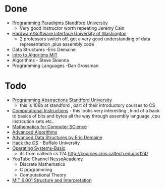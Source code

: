 # Done
- [Programming Paradigms Standford University](https://www.youtube.com/view_play_list?p=9D558D49CA734A02)
  - Very good Instructor worth repeating Jeremy Cain
- [Hardware/Software Interface University of Washington  ](https://courses.cs.washington.edu/courses/cse351/17wi/videos.html)
  - 2 professors switch off, got a very good understanding of data representation ,plus assembly code
- Data Structures -Eric Demaine
- [Intro to Algoritms MIT](https://ocw.mit.edu/courses/electrical-engineering-and-computer-science/6-006-introduction-to-algorithms-fall-2011/)
- Algorithms - Steve Skienna
- Programming Languages -Dan Grossman
# Todo
- [Programming Abstractions Standford University](https://www.youtube.com/watch?v=kMzH3tfP6f8&list=PLFE6E58F856038C69)  
  - this is 106b at standford , part of their introductory courses to CS
- [Computational Instructions](https://ocw.mit.edu/courses/electrical-engineering-and-computer-science/6-004-computation-structures-spring-2017/)  - this looks very interesting , kind of a back to basics of bits and bytes all the way through assembly language ,cpu instrcution sets etc..
- [Mathematics for Computer SCience](https://www.youtube.com/watch?v=wIq4CssPoO0&list=PLUl4u3cNGP60UlabZBeeqOuoLuj_KNphQ)
- [Advanced Algorithms](https://www.youtube.com/playlist?list=PL2SOU6wwxB0uP4rJgf5ayhHWgw7akUWSf)
- [Advanced Data Structures by Eric Demaine](http://courses.csail.mit.edu/6.851/spring14/lectures/)
- [Hack the OS](https://www.ops-class.org/) - Buffalo University 
- [Operating Systems-Basic](https://www.youtube.com/watch?v=Hf4wvrgSHx8&list=PL3swII2vlVoVbav6FV98pidq6BsTN4u56) 
  - its from caltech cs 124 http://courses.cms.caltech.edu/cs124/
- YouTube Channel [NessoAcademy](https://www.youtube.com/channel/UCQYMhOMi_Cdj1CEAU-fv80A)
  - Discrete Mathematics
  - C programming
  - Computational Theory
- [MIT 6.001 Structure and Interpretation](https://www.youtube.com/watch?v=2Op3QLzMgSY&list=PLE18841CABEA24090)
